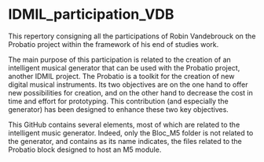 # IDMIL_participation_VDB
This repertory consigning all the participations of Robin Vandebrouck on the Probatio project within the framework of his end of studies work.

The main purpose of this participation is related to the creation of an intelligent musical generator that can be used with the Probatio project, another IDMIL project.
The Probatio is a toolkit for the creation of new digital musical instruments. Its two objectives are on the one hand to offer new possibilities for creation, and on the other hand to decrease the cost in time and effort for prototyping. This contribution (and especially the generator) has been designed to enhance these two key objectives.


This GitHub contains several elements, most of which are related to the intelligent music generator. Indeed, only the Bloc_M5 folder is not related to the generator, and contains as its name indicates, the files related to the Probatio block designed to host an M5 module.
